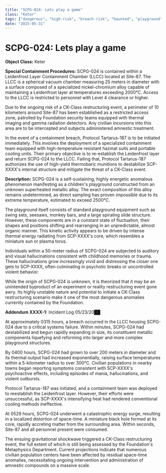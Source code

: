 ```yaml
---
title: "SCPG-024: Lets play a game"
class: "Keter"
tags: ["dangerous", "high-risk", "breach-risk", "haunted", "playground"]
date: "2025-05-31"
---
```


# SCPG-024: Lets play a game

**Object Class:** Keter

**Special Containment Procedures:** SCPG-024 is contained within a Leidenfrost Layer Containment Chamber (LLCC) located at Site-87. The LLCC is a spherical vacuum chamber measuring 25 meters in diameter with a surface composed of a specialized nickel-chromium alloy capable of maintaining a Leidenfrost layer at temperatures exceeding 2000°C. Access to the LLCC is restricted to personnel with Level 4 clearance or higher.

Due to the ongoing risk of a CK-Class restructuring event, a perimeter of 10 kilometers around Site-87 has been established as a restricted access zone, patrolled by Foundation security teams equipped with thermal imaging and gamma radiation detectors. Any civilian incursions into this area are to be intercepted and subjects administered amnestic treatment.

In the event of a containment breach, Protocol Tartarus-187 is to be initiated immediately. This involves the deployment of a specialized containment team equipped with high-temperature resistant hazmat suits and portable cooling units. Their primary objective is to re-establish the Leidenfrost layer and return SCPG-024 to the LLCC. Failing that, Protocol Tartarus-187 authorizes the use of high-yield thermobaric munitions to destabilize SCP-XXXX's internal structure and mitigate the threat of a CK-Class event.

**Description:** SCPG-024 is a self-sustaining, highly energetic anomalous phenomenon manifesting as a children's playground constructed from an unknown superheated metallic alloy. The exact composition of this alloy remains undetermined, as direct sampling has proven impossible due to its extreme temperature, estimated to exceed 2500°C.

The playground itself consists of standard playground equipment such as swing sets, seesaws, monkey bars, and a large spiraling slide structure. However, these components are in a constant state of fluctuation, their shapes and positions shifting and rearranging in an unpredictable, almost organic manner. This kinetic activity appears to be driven by intense thermal energy radiating from SCP-XXXX's core, which resembles a miniature sun or plasma torus.

Individuals within a 50-meter radius of SCPG-024 are subjected to auditory and visual hallucinations consistent with childhood memories or trauma. These hallucinations grow increasingly vivid and distressing the closer one gets to SCP-XXXX, often culminating in psychotic breaks or uncontrolled violent behavior.

While the origin of SCPG-024 is unknown, it is theorized that it may be an unintended byproduct of an experiment or reality restructuring event gone awry. Its highly unstable nature and potential to initiate a CK-Class restructuring scenario make it one of the most dangerous anomalies currently contained by the Foundation.

**Addendum XXXX-1:** Incident Log 05/23/20██

At approximately 0315 hours, a breach occurred in the LLCC housing SCPG-024 due to a critical systems failure. Within minutes, SCPG-024 had destabilized and begun rapidly expanding in size, its constituent metallic components liquefying and reforming into larger and more complex playground structures.

By 0400 hours, SCPG-024 had grown to over 200 meters in diameter and its thermal output had increased exponentially, raising surface temperatures within a 5-kilometer radius to over 300°C. Civilian populations in nearby towns began reporting symptoms consistent with SCP-XXXX's psychoactive effects, including episodes of mania, hallucinations, and violent outbursts.

Protocol Tartarus-187 was initiated, and a containment team was deployed to reestablish the Leidenfrost layer. However, their efforts were unsuccessful, as SCP-XXXX's intensifying heat had rendered conventional cooling methods ineffective.

At 0529 hours, SCPG-024 underwent a catastrophic energy surge, resulting in a localized distortion of space-time. A miniature black hole formed at its core, rapidly accreting matter from the surrounding area. Within seconds, Site-87 and all personnel present were consumed.

The ensuing gravitational shockwave triggered a CK-Class restructuring event, the full extent of which is still being assessed by the Foundation's Metaphysics Department. Current projections indicate that numerous civilian population centers have been affected by residual space-time anomalies, necessitating ongoing intervention and administration of amnestic compounds on a massive scale.
